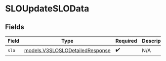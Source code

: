 # SLOUpdateSLOData


## Fields

| Field                                                                    | Type                                                                     | Required                                                                 | Description                                                              |
| ------------------------------------------------------------------------ | ------------------------------------------------------------------------ | ------------------------------------------------------------------------ | ------------------------------------------------------------------------ |
| `slo`                                                                    | [models.V3SLOSLODetailedResponse](../models/v3sloslodetailedresponse.md) | :heavy_check_mark:                                                       | N/A                                                                      |
